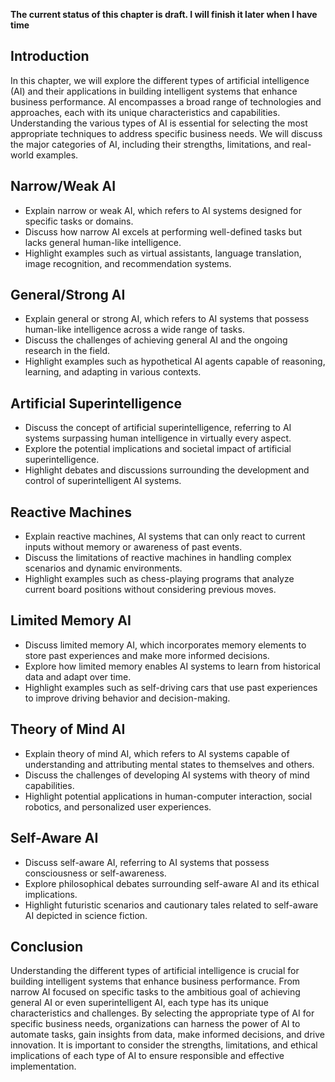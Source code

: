 **The current status of this chapter is draft. I will finish it later when I have time**

Introduction
------------

In this chapter, we will explore the different types of artificial intelligence (AI) and their applications in building intelligent systems that enhance business performance. AI encompasses a broad range of technologies and approaches, each with its unique characteristics and capabilities. Understanding the various types of AI is essential for selecting the most appropriate techniques to address specific business needs. We will discuss the major categories of AI, including their strengths, limitations, and real-world examples.

Narrow/Weak AI
--------------

* Explain narrow or weak AI, which refers to AI systems designed for specific tasks or domains.
* Discuss how narrow AI excels at performing well-defined tasks but lacks general human-like intelligence.
* Highlight examples such as virtual assistants, language translation, image recognition, and recommendation systems.

General/Strong AI
-----------------

* Explain general or strong AI, which refers to AI systems that possess human-like intelligence across a wide range of tasks.
* Discuss the challenges of achieving general AI and the ongoing research in the field.
* Highlight examples such as hypothetical AI agents capable of reasoning, learning, and adapting in various contexts.

Artificial Superintelligence
----------------------------

* Discuss the concept of artificial superintelligence, referring to AI systems surpassing human intelligence in virtually every aspect.
* Explore the potential implications and societal impact of artificial superintelligence.
* Highlight debates and discussions surrounding the development and control of superintelligent AI systems.

Reactive Machines
-----------------

* Explain reactive machines, AI systems that can only react to current inputs without memory or awareness of past events.
* Discuss the limitations of reactive machines in handling complex scenarios and dynamic environments.
* Highlight examples such as chess-playing programs that analyze current board positions without considering previous moves.

Limited Memory AI
-----------------

* Discuss limited memory AI, which incorporates memory elements to store past experiences and make more informed decisions.
* Explore how limited memory enables AI systems to learn from historical data and adapt over time.
* Highlight examples such as self-driving cars that use past experiences to improve driving behavior and decision-making.

Theory of Mind AI
-----------------

* Explain theory of mind AI, which refers to AI systems capable of understanding and attributing mental states to themselves and others.
* Discuss the challenges of developing AI systems with theory of mind capabilities.
* Highlight potential applications in human-computer interaction, social robotics, and personalized user experiences.

Self-Aware AI
-------------

* Discuss self-aware AI, referring to AI systems that possess consciousness or self-awareness.
* Explore philosophical debates surrounding self-aware AI and its ethical implications.
* Highlight futuristic scenarios and cautionary tales related to self-aware AI depicted in science fiction.

Conclusion
----------

Understanding the different types of artificial intelligence is crucial for building intelligent systems that enhance business performance. From narrow AI focused on specific tasks to the ambitious goal of achieving general AI or even superintelligent AI, each type has its unique characteristics and challenges. By selecting the appropriate type of AI for specific business needs, organizations can harness the power of AI to automate tasks, gain insights from data, make informed decisions, and drive innovation. It is important to consider the strengths, limitations, and ethical implications of each type of AI to ensure responsible and effective implementation.
